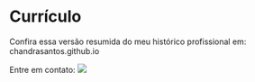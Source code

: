 # Currículo

Confira essa versão resumida do meu histórico profissional em: chandrasantos.github.io

Entre em contato:
<a href="https://www.linkedin.com/in/chandrasantos" target="_blank"><img src="https://img.shields.io/badge/-LinkedIn-%230077B5?style=for-the-badge&logo=linkedin&logoColor=white" target="_blank"></a>   

